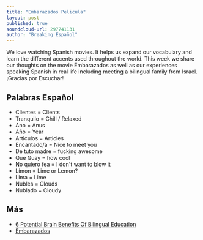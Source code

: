 ```yaml
---
title: "Embarazados Pelicula"
layout: post
published: true
soundcloud-url: 297741131
author: "Breaking Español"
---
```

We love watching Spanish movies. It helps us expand our vocabulary and learn the different accents used throughout the world. This week we share our thoughts on the movie Embarazados as well as our experiences speaking Spanish in real life including meeting a bilingual family from Israel. ¡Gracias por Escuchar!

## Palabras Español
- Clientes = Clients
- Tranquilo = Chill / Relaxed
- Ano = Anus
- Año = Year
- Articulos = Articles
- Encantado/a = Nice to meet you
- De tuto madre = fucking awesome
- Que Guay = how cool
- No quiero fea = I don't want to blow it
- Límon = Lime or Lemon?
- Lima = Lime
- Nubles = Clouds
- Nublado = Cloudy


## Más
- [6 Potential Brain Benefits Of Bilingual Education](http://www.npr.org/sections/ed/2016/11/29/497943749/6-potential-brain-benefits-of-bilingual-education)
- [Embarazados](http://www.imdb.com/title/tt3952900/)
